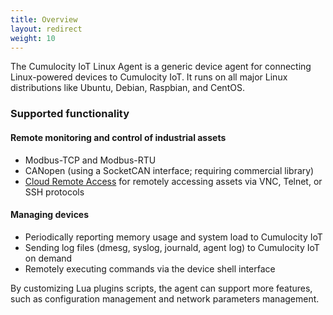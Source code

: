 ```yaml
---
title: Overview
layout: redirect
weight: 10
---
```

The Cumulocity IoT Linux Agent is a generic device agent for connecting Linux-powered devices to Cumulocity IoT. It runs on all major Linux distributions like Ubuntu, Debian, Raspbian, and CentOS.

### Supported functionality

#### Remote monitoring and control of industrial assets

- Modbus-TCP and Modbus-RTU
- CANopen (using a SocketCAN interface; requiring commercial library)
- [Cloud Remote Access](/cloud-remote-access/cra-general-aspects) for remotely accessing assets via VNC, Telnet, or SSH protocols

#### Managing devices

- Periodically reporting memory usage and system load to Cumulocity IoT
- Sending log files (dmesg, syslog, journald, agent log) to Cumulocity IoT on demand
- Remotely executing commands via the device shell interface

By customizing Lua plugins scripts, the agent can support more features, such as configuration management and network parameters management.
